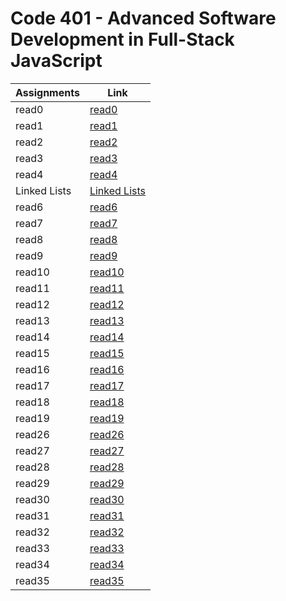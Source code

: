 # Code 401 - Advanced Software Development in Full-Stack JavaScript 


| Assignments|             Link             |
| -----------|------------------------------|
|  read0     |  [read0](read401-0.md)       |
|  read1     |  [read1](read401-1.md)       |
|  read2     |  [read2](read401-2.md)       |
|  read3     |  [read3](read401-3.md)       |
|  read4     |  [read4](read401-4.md)       |
|  Linked Lists |  [Linked Lists](Linked_Lists.md)       |
|  read6     |  [read6](read401-6.md)       |
|  read7     |  [read7](read401-7.md)       |
|  read8     |  [read8](read401-8.md)       |
|  read9     |  [read9](read401-9.md)       |
|  read10    |  [read10](read401-10.md)     |
|  read11    |  [read11](read401-11.md)     |
|  read12    |  [read12](read401-12.md)     |
|  read13    |  [read13](read401-13.md)     |
|  read14    |  [read14](read401-14.md)     |
|  read15    |  [read15](read401-15.md)     |
|  read16    |  [read16](read401-16.md)     |
|  read17    |  [read17](read401-17.md)     |
|  read18    |  [read18](read401-18.md)     |
|  read19    |  [read19](read401-19.md)     |
|  read26    |  [read26](read401-26.md)     |
|  read27    |  [read27](read401-27.md)     |
|  read28    |  [read28](read401-28.md)     |
|  read29    |  [read29](read401-29.md)     |
|  read30    |  [read30](read401-30.md)     |
|  read31    |  [read31](read401-31.md)     |
|  read32    |  [read32](read401-32.md)     |
|  read33    |  [read33](read401-33.md)     |
|  read34    |  [read34](read401-34.md)     |
|  read35    |  [read35](read401-35.md)     |